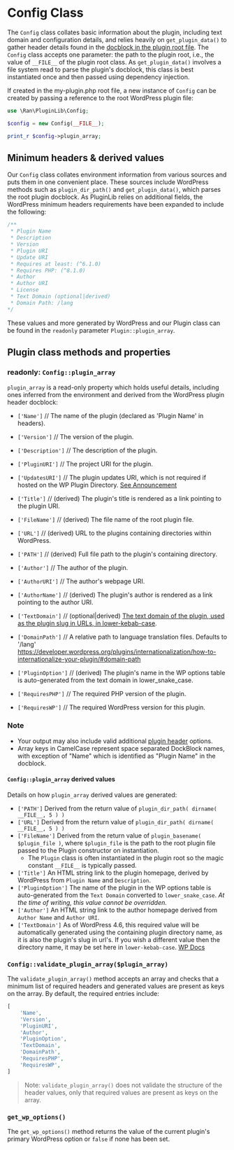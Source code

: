 # Config Class

The `Config` class collates basic information about the plugin, including text domain and configuration details, and relies heavily on `get_plugin_data()` to gather header details found in the [docblock in the plugin root file](https://codex.wordpress.org/File_Header). The `Config` class accepts one parameter: the path to the plugin root, i.e., the value of `__FILE__` of the plugin root class.
As `get_plugin_data()` involves a file system read to parse the plugin's docblock, this class is best instantiated once and then passed using dependency injection.

If created in the my-plugin.php root file, a new instance of `Config` can be created by passing a reference to the root WordPress plugin file:

```php
use \Ran\PluginLib\Config;

$config = new Config(__FILE__);

print_r $config->plugin_array;
```

## Minimum headers & derived values

Our `Config` class collates environment information from various sources and puts them in one convenient place. These sources include WordPress methods such as `plugin_dir_path()` and `get_plugin_data()`, which parses the root plugin docblock. As PluginLib relies on additional fields, the WordPress minimum headers requirements have been expanded to include the following:

```php
/**
 * Plugin Name
 * Description
 * Version
 * Plugin URI
 * Update URI
 * Requires at least: (^6.1.0)
 * Requires PHP: (^8.1.0)
 * Author
 * Author URI
 * License
 * Text Domain (optional|derived)
 * Domain Path: /lang
*/
```

These values and more generated by WordPress and our Plugin class can be found in the `readonly` parameter `Plugin::plugin_array`.

## Plugin class methods and properties

### readonly: `Config::plugin_array`

`plugin_array` is a read-only property which holds useful details, including ones inferred from the environment and derived from the WordPress plugin header docblock:

- `['Name']` // The name of the plugin (declared as 'Plugin Name' in headers).
- `['Version']` // The version of the plugin.
- `['Description']` // The description of the plugin.
- `['PluginURI']` // The project URI for the plugin.
- `['UpdatesURI']` // The plugin updates URI, which is not required if hosted on the WP Plugin Directory. [See Announcement](https://make.wordpress.org/core/2021/06/29/introducing-update-uri-plugin-header-in-wordpress-5-8/)
- `['Title']` // (derived) The plugin's title is rendered as a link pointing to the plugin URI.
- `['FileName']` // (derived) The file name of the root plugin file.
- `['URL']` // (derived) URL to the plugins containing directories within WordPress.
- `['PATH']` // (derived) Full file path to the plugin's containing directory.

- `['Author']` // The author of the plugin.
- `['AuthorURI']` // The author's webpage URI.
- `['AuthorName']` // (derived) The plugin's author is rendered as a link pointing to the author URI.
- `['TextDomain']` // (optional|derived) [The text domain of the plugin, used as the plugin slug in URLs, in lower-kebab-case](https://developer.wordpress.org/plugins/internationalization/how-to-internationalize-your-plugin/#text-domains).
- `['DomainPath']` // A relative path to language translation files. Defaults to '/lang' <https://developer.wordpress.org/plugins/internationalization/how-to-internationalize-your-plugin/#domain-path>
- `['PluginOption']` // (derived) The plugin's name in the WP options table is auto-generated from the text domain in lower_snake_case.
- `['RequiresPHP']` // The required PHP version of the plugin.
- `['RequiresWP']` // The required WordPress version for this plugin.

### Note

- Your output may also include valid additional [plugin header](https://developer.wordpress.org/plugins/plugin-basics/header-requirements/) options.
- Array keys in CamelCase represent space separated DockBlock names, with exception of "Name" which is identified as "Plugin Name" in the docblock.

#### `Config::plugin_array` derived values

Details on how `plugin_array` derived values are generated:

- `['PATH']` Derived from the return value of `plugin_dir_path( dirname( __FILE__, 5 ) )`
- `['URL']` Derived from the return value of `plugin_dir_path( dirname( __FILE__, 5 ) )`
- `['FileName']` Derived from the return value of `plugin_basename( $plugin_file )`, where `$plugin_file` is the path to the root plugin file passed to the Plugin constructor on instantiation.
  - The `Plugin` class is often instantiated in the plugin root so the magic constant `__FILE__` is typically passed.
- `['Title']` An HTML string link to the plugin homepage, derived by WordPress from `Plugin Name` and `Description`.
- `['PluginOption']` The name of the plugin in the WP options table is auto-generated from the `Text Domain` converted to `lower_snake_case`. _At the time of writing, this value cannot be overridden._
- `['Author']` An HTML string link to the author homepage derived from `Author Name` and `Author URI`.
- `['TextDomain']` As of WordPress 4.6, this required value will be automatically generated using the containing plugin directory name, as it is also the plugin's slug in url's. If you wish a different value then the directory name, it may be set here in `lower-kebab-case`. [WP Docs](https://developer.wordpress.org/plugins/internationalization/how-to-internationalize-your-plugin/#text-domains)

### `Config::validate_plugin_array($plugin_array)`

The `validate_plugin_array()` method accepts an array and checks that a minimum list of required headers and generated values are present as keys on the array. By default, the required entries include:

```php
[
    'Name',
    'Version',
    'PluginURI',
    'Author',
    'PluginOption',
    'TextDomain',
    'DomainPath',
    'RequiresPHP',
    'RequiresWP',
]
```

> Note: `validate_plugin_array()` does not validate the structure of the header values, only that required values are present as keys on the array.

### `get_wp_options()`

The `get_wp_options()` method returns the value of the current plugin's primary WordPress option or `false` if none has been set.
